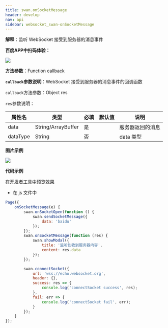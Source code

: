 ```yaml
---
title: swan.onSocketMessage
header: develop
nav: api
sidebar: websocket_swan-onSocketMessage
---
```



 

**解释**：监听 WebSocket 接受到服务器的消息事件

**百度APP中扫码体验：**

<img src="https://b.bdstatic.com/miniapp/assets/images/doc_demo/onSocketMessage.png"  class="demo-qrcode-image" />

**方法参数**：Function callback

**`callback`参数说明**：WebSocket 接受到服务器的消息事件的回调函数

`callback`方法参数：Object res

`res`参数说明：

|属性名 |类型  |必填 | 默认值 |说明|
|---- | ---- | ---- | ----|----|
|data| String/ArrayBuffer | 是| |服务器返回的消息|
|dataType|String|否| |data 类型|


**图片示例**

<div class="m-doc-custom-examples">
    <div class="m-doc-custom-examples-correct">
        <img src="https://b.bdstatic.com/miniapp/images/onMessage.gif">
    </div>
    <div class="m-doc-custom-examples-correct">
        <img src=" ">
    </div>
    <div class="m-doc-custom-examples-correct">
        <img src=" ">
    </div>     
</div>

**代码示例**

<a href="swanide://fragment/d9b624d38bb041e59e309ca867a10d141572996994020" title="在开发者工具中预览效果" target="_self">在开发者工具中预览效果</a>

* 在 js 文件中

```js
Page({
    onSocketMessage(e) {
        swan.onSocketOpen(function () {
            swan.sendSocketMessage({
                data: 'baidu'
            });
        });
        swan.onSocketMessage(function (res) {
            swan.showModal({
                title: '监听到收到服务器内容',
                content: res.data
            });
        });

        swan.connectSocket({
            url: 'wss://echo.websocket.org',
            header: {},
            success: res => {
                console.log('connectSocket success', res);
            },
            fail: err => {
                console.log('connectSocket fail', err);
            }
        });
    }
});
```